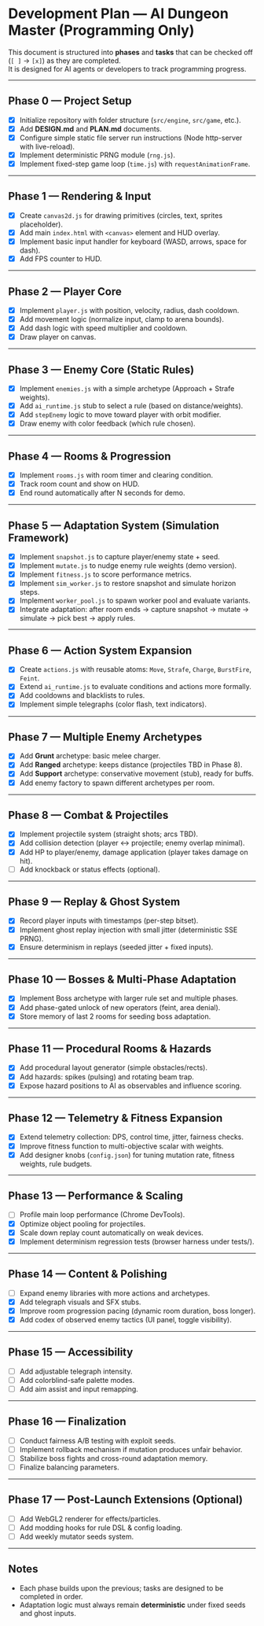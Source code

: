 # Development Plan — AI Dungeon Master (Programming Only)

This document is structured into **phases** and **tasks** that can be checked off (`[ ]` → `[x]`) as they are completed.  
It is designed for AI agents or developers to track programming progress.

---

## Phase 0 — Project Setup
- [x] Initialize repository with folder structure (`src/engine`, `src/game`, etc.).
- [x] Add **DESIGN.md** and **PLAN.md** documents.
- [x] Configure simple static file server run instructions (Node http-server with live-reload).
- [x] Implement deterministic PRNG module (`rng.js`).
- [x] Implement fixed-step game loop (`time.js`) with `requestAnimationFrame`.

---

## Phase 1 — Rendering & Input
- [x] Create `canvas2d.js` for drawing primitives (circles, text, sprites placeholder).
- [x] Add main `index.html` with `<canvas>` element and HUD overlay.
- [x] Implement basic input handler for keyboard (WASD, arrows, space for dash).
- [x] Add FPS counter to HUD.

---

## Phase 2 — Player Core
- [x] Implement `player.js` with position, velocity, radius, dash cooldown.
- [x] Add movement logic (normalize input, clamp to arena bounds).
- [x] Add dash logic with speed multiplier and cooldown.
- [x] Draw player on canvas.

---

## Phase 3 — Enemy Core (Static Rules)
- [x] Implement `enemies.js` with a simple archetype (Approach + Strafe weights).
- [x] Add `ai_runtime.js` stub to select a rule (based on distance/weights).
- [x] Add `stepEnemy` logic to move toward player with orbit modifier.
- [x] Draw enemy with color feedback (which rule chosen).

---

## Phase 4 — Rooms & Progression
- [x] Implement `rooms.js` with room timer and clearing condition.
- [x] Track room count and show on HUD.
- [x] End round automatically after N seconds for demo.

---

## Phase 5 — Adaptation System (Simulation Framework)
- [x] Implement `snapshot.js` to capture player/enemy state + seed.
- [x] Implement `mutate.js` to nudge enemy rule weights (demo version).
- [x] Implement `fitness.js` to score performance metrics.
- [x] Implement `sim_worker.js` to restore snapshot and simulate horizon steps.
- [x] Implement `worker_pool.js` to spawn worker pool and evaluate variants.
- [x] Integrate adaptation: after room ends → capture snapshot → mutate → simulate → pick best → apply rules.

---

## Phase 6 — Action System Expansion
- [x] Create `actions.js` with reusable atoms: `Move`, `Strafe`, `Charge`, `BurstFire`, `Feint`.
- [x] Extend `ai_runtime.js` to evaluate conditions and actions more formally.
- [x] Add cooldowns and blacklists to rules.
- [x] Implement simple telegraphs (color flash, text indicators).

---

## Phase 7 — Multiple Enemy Archetypes
- [x] Add **Grunt** archetype: basic melee charger.
- [x] Add **Ranged** archetype: keeps distance (projectiles TBD in Phase 8).
- [x] Add **Support** archetype: conservative movement (stub), ready for buffs.
- [x] Add enemy factory to spawn different archetypes per room.

---

## Phase 8 — Combat & Projectiles
- [x] Implement projectile system (straight shots; arcs TBD).
- [x] Add collision detection (player ↔ projectile; enemy overlap minimal).
- [x] Add HP to player/enemy, damage application (player takes damage on hit).
- [ ] Add knockback or status effects (optional).

---

## Phase 9 — Replay & Ghost System
- [x] Record player inputs with timestamps (per-step bitset).
- [x] Implement ghost replay injection with small jitter (deterministic SSE PRNG).
- [x] Ensure determinism in replays (seeded jitter + fixed inputs).

---

## Phase 10 — Bosses & Multi-Phase Adaptation
- [x] Implement Boss archetype with larger rule set and multiple phases.
- [x] Add phase-gated unlock of new operators (feint, area denial).
- [x] Store memory of last 2 rooms for seeding boss adaptation.

---

## Phase 11 — Procedural Rooms & Hazards
- [x] Add procedural layout generator (simple obstacles/rects).
- [x] Add hazards: spikes (pulsing) and rotating beam trap.
- [x] Expose hazard positions to AI as observables and influence scoring.

---

## Phase 12 — Telemetry & Fitness Expansion
- [x] Extend telemetry collection: DPS, control time, jitter, fairness checks.
- [x] Improve fitness function to multi-objective scalar with weights.
- [x] Add designer knobs (`config.json`) for tuning mutation rate, fitness weights, rule budgets.

---

## Phase 13 — Performance & Scaling
- [ ] Profile main loop performance (Chrome DevTools).
- [x] Optimize object pooling for projectiles.
- [x] Scale down replay count automatically on weak devices.
- [x] Implement determinism regression tests (browser harness under tests/).

---

## Phase 14 — Content & Polishing
- [ ] Expand enemy libraries with more actions and archetypes.
- [x] Add telegraph visuals and SFX stubs.
- [x] Improve room progression pacing (dynamic room duration, boss longer).
- [x] Add codex of observed enemy tactics (UI panel, toggle visibility).

---

## Phase 15 — Accessibility
- [ ] Add adjustable telegraph intensity.
- [ ] Add colorblind-safe palette modes.
- [ ] Add aim assist and input remapping.

---

## Phase 16 — Finalization
- [ ] Conduct fairness A/B testing with exploit seeds.
- [ ] Implement rollback mechanism if mutation produces unfair behavior.
- [ ] Stabilize boss fights and cross-round adaptation memory.
- [ ] Finalize balancing parameters.

---

## Phase 17 — Post-Launch Extensions (Optional)
- [ ] Add WebGL2 renderer for effects/particles.
- [ ] Add modding hooks for rule DSL & config loading.
- [ ] Add weekly mutator seeds system.

---

## Notes
- Each phase builds upon the previous; tasks are designed to be completed in order.
- Adaptation logic must always remain **deterministic** under fixed seeds and ghost inputs.
